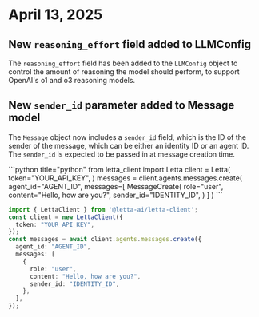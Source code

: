 # April 13, 2025

## New `reasoning_effort` field added to LLMConfig

The `reasoning_effort` field has been added to the `LLMConfig` object to control the amount of reasoning the model should perform, to support OpenAI's o1 and o3 reasoning models.

## New `sender_id` parameter added to Message model

The `Message` object now includes a `sender_id` field, which is the ID of the sender of the message, which can be either an identity ID or an agent ID. The `sender_id` is expected to be passed in at message creation time.

<CodeBlocks>
  ```python title="python"
  from letta_client import Letta
  client = Letta(
      token="YOUR_API_KEY",
  )
  messages = client.agents.messages.create(
      agent_id="AGENT_ID",
      messages=[
          MessageCreate(
              role="user",
              content="Hello, how are you?",
              sender_id="IDENTITY_ID",
          )
      ]
  )
  ```

  ```typescript title="node.js"
  import { LettaClient } from '@letta-ai/letta-client';
  const client = new LettaClient({
    token: "YOUR_API_KEY",
  });
  const messages = await client.agents.messages.create({
    agent_id: "AGENT_ID",
    messages: [
      {
        role: "user",
        content: "Hello, how are you?",
        sender_id: "IDENTITY_ID",
      },
    ],
  });
  ```
</CodeBlocks>

